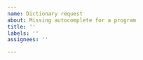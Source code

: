 ```yaml
---
name: Dictionary request
about: Missing autocomplete for a program
title: ''
labels: ''
assignees: ''

---
```



